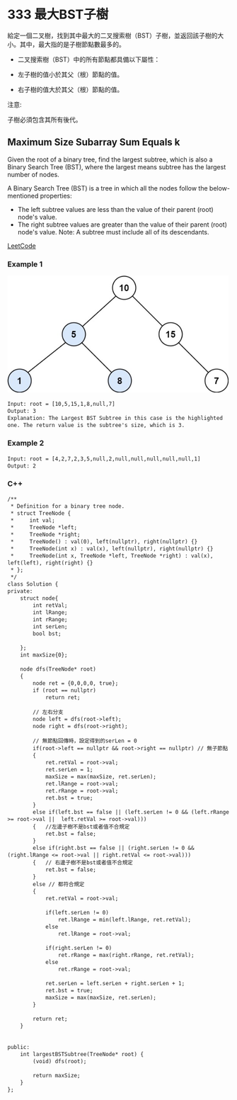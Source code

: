 # 333 最大BST子樹

給定一個二叉樹，找到其中最大的二叉搜索樹（BST）子樹，並返回該子樹的大小。其中，最大指的是子樹節點數最多的。

* 二叉搜索樹（BST）中的所有節點都具備以下屬性：

* 左子樹的值小於其父（根）節點的值。

* 右子樹的值大於其父（根）節點的值。

注意:

子樹必須包含其所有後代。

## Maximum Size Subarray Sum Equals k

Given the root of a binary tree, find the largest subtree, which is also a Binary Search Tree (BST), where the largest means subtree has the largest number of nodes.

A Binary Search Tree (BST) is a tree in which all the nodes follow the below-mentioned properties:

* The left subtree values are less than the value of their parent (root) node's value.
* The right subtree values are greater than the value of their parent (root) node's value.
Note: A subtree must include all of its descendants.

[LeetCode](https://leetcode-cn.com/largest-bst-subtree/)

### Example 1

<img src = "img/333.jpg" width = "500"/>

```
Input: root = [10,5,15,1,8,null,7]
Output: 3
Explanation: The Largest BST Subtree in this case is the highlighted one. The return value is the subtree's size, which is 3.
```

### Example 2

```
Input: root = [4,2,7,2,3,5,null,2,null,null,null,null,null,1]
Output: 2
```

### C++ 

```
/**
 * Definition for a binary tree node.
 * struct TreeNode {
 *     int val;
 *     TreeNode *left;
 *     TreeNode *right;
 *     TreeNode() : val(0), left(nullptr), right(nullptr) {}
 *     TreeNode(int x) : val(x), left(nullptr), right(nullptr) {}
 *     TreeNode(int x, TreeNode *left, TreeNode *right) : val(x), left(left), right(right) {}
 * };
 */
class Solution {
private:
    struct node{
        int retVal;
        int lRange;
        int rRange;
        int serLen;
        bool bst;
        
    };
    int maxSize{0};

    node dfs(TreeNode* root)
    {
        node ret = {0,0,0,0, true};
        if (root == nullptr)
            return ret;

        // 左右分支
        node left = dfs(root->left);
        node right = dfs(root->right);

        // 無節點回傳時，設定得到的serLen = 0
        if(root->left == nullptr && root->right == nullptr) // 無子節點
        {
            ret.retVal = root->val;
            ret.serLen = 1;
            maxSize = max(maxSize, ret.serLen);
            ret.lRange = root->val;
            ret.rRange = root->val;
            ret.bst = true;
        }
        else if(left.bst == false || (left.serLen != 0 && (left.rRange >= root->val ||  left.retVal >= root->val))) 
        {   //左邊子樹不是bst或者值不合規定
            ret.bst = false;
        }
        else if(right.bst == false || (right.serLen != 0 &&(right.lRange <= root->val || right.retVal <= root->val)))
        {   // 右邊子樹不是bst或者值不合規定
            ret.bst = false;
        }
        else // 都符合規定
        {
            ret.retVal = root->val;

            if(left.serLen != 0)
                ret.lRange = min(left.lRange, ret.retVal);
            else
                ret.lRange = root->val;

            if(right.serLen != 0)
                ret.rRange = max(right.rRange, ret.retVal);
            else
                ret.rRange = root->val;

            ret.serLen = left.serLen + right.serLen + 1;
            ret.bst = true;
            maxSize = max(maxSize, ret.serLen);
        }

        return ret;
    }
    
   
public:
    int largestBSTSubtree(TreeNode* root) {
        (void) dfs(root);

        return maxSize;
    }
};
```
